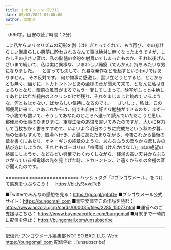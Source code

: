 ```yaml
---
title: トカトントン（7/31）
date: 05/07/2021 07:00:00
author: 太宰治
---
```


（696字。目安の読了時間：2分）

…に私からミリタリズムの幻影を剥（は）ぎとってくれて、もう再び、あの悲壮らしい厳粛らしい悪夢に酔わされるなんて事は絶対に無くなったようですが、しかしその小さい音は、私の脳髄の金的を射貫いてしまったものか、それ以後げんざいまで続いて、私は実に異様な、いまわしい癲癇（てんかん）持ちみたいな男になりました。
　と言っても決して、兇暴な発作などを起すというわけではありません。
その反対です。
何か物事に感激し、奮い立とうとすると、どこからとも無く、幽かに、トカトントンとあの金槌の音が聞えて来て、とたんに私はきょろりとなり、眼前の風景がまるでもう一変してしまって、映写がふっと中絶してあとにはただ純白のスクリンだけが残り、それをまじまじと眺めているような、何ともはかない、ばからしい気持になるのです。
　さいしょ、私は、この郵便局に来て、さあこれからは、何でも自由に好きな勉強ができるのだ、まず一つ小説でも書いて、そうしてあなたのところへ送って読んでいただこうと思い、郵便局の仕事のひまひまに、軍隊生活の追憶を書いてみたのですが、大いに努力して百枚ちかく書きすすめて、いよいよ今明日のうちに完成だという秋の夕暮、局の仕事もすんで、銭湯へ行き、お湯にあたたまりながら、今夜これから最後の章を書くにあたり、オネーギンの終章のような、あんなふうの華やかな悲しみの結び方にしようか、それともゴーゴリの「喧嘩噺（けんかばなし）」式の絶望の終局にしようか、などひどい興奮でわくわくしながら、銭湯の高い天井からぶらさがっている裸電球の光を見上げた時、トカトントン、と遠くからあの金槌の音が聞えたのです。

=========================
ハッシュタグ「#ブンゴウメール」をつけて感想をつぶやこう！　
https://bit.ly/3xvdTeB

■Twitterでみんなの感想を見る：https://goo.gl/rgfoDv
■ブンゴウメール公式サイト：https://bungomail.com
■青空文庫でこの作品を読む：https://www.aozora.gr.jp/cards/000035/files/2285_15077.html
■運営へのご支援はこちら： https://www.buymeacoffee.com/bungomail
■月末まで一時的に配信を停止： https://bungomail.com/unsubscribe

-------
配信元: ブンゴウメール編集部
NOT SO BAD, LLC.
Web: https://bungomail.com
配信停止：[unsubscribe]

